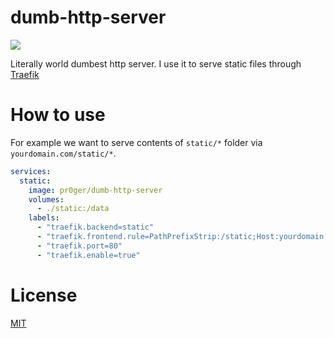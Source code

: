 # dumb-http-server

[![](https://img.shields.io/docker/build/pr0ger/dumb-http-server.svg)](https://hub.docker.com/r/pr0ger/dumb-http-server)

Literally world dumbest http server. I use it to serve static files through [Traefik](https://traefik.io)

# How to use

For example we want to serve contents of `static/*` folder via `yourdomain.com/static/*`. 

```yaml
services:
  static:
    image: pr0ger/dumb-http-server
    volumes:
      - ./static:/data
    labels:
      - "traefik.backend=static"
      - "traefik.frontend.rule=PathPrefixStrip:/static;Host:yourdomain.com"
      - "traefik.port=80"
      - "traefik.enable=true"
```

# License

[MIT](LICENSE)
